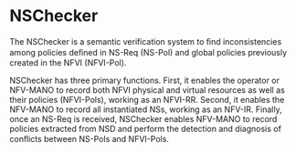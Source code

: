 # NSChecker

The NSChecker is a semantic veriﬁcation system to ﬁnd inconsistencies among policies deﬁned in NS-Req (NS-Pol) and global policies previously created in the NFVI (NFVI-Pol). 

NSChecker has three primary functions. First, it enables the operator or NFV-MANO to record both NFVI physical and virtual resources as well as their policies (NFVI-Pols), working as an NFVI-RR. Second, it enables the NFV-MANO to record all instantiated NSs, working as an NFV-IR. Finally, once an NS-Req is received, NSChecker enables NFV-MANO to record policies extracted from NSD and perform the detection and diagnosis of conﬂicts between NS-Pols and NFVI-Pols. 
